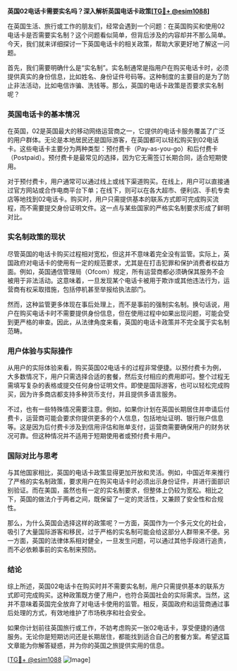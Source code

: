 **英国02电话卡需要实名吗？深入解析英国电话卡政策[[TG💪+ @esim1088](https://t.me/s/esim1088)]**

在英国生活、旅行或工作的朋友们，经常会遇到一个问题：在英国购买和使用02电话卡是否需要实名制？这个问题看似简单，但背后涉及的内容却并不那么简单。今天，我们就来详细探讨一下英国电话卡的相关政策，帮助大家更好地了解这一问题。

首先，我们需要明确什么是“实名制”。实名制通常是指用户在购买电话卡时，必须提供真实的身份信息，比如姓名、身份证件号码等。这种制度的主要目的是为了防止非法活动，比如电信诈骗、洗钱等。那么，英国的电话卡政策是否要求实名制呢？

### 英国电话卡的基本情况

在英国，02是英国最大的移动网络运营商之一，它提供的电话卡服务覆盖了广泛的用户群体。无论是本地居民还是国际游客，在英国都可以轻松购买到02电话卡。这些电话卡主要分为两种类型：预付费卡（Pay-as-you-go）和后付费卡（Postpaid）。预付费卡是最常见的选择，因为它无需签订长期合同，适合短期使用。

对于预付费卡，用户通常可以通过线上或线下渠道购买。在线上，用户可以直接通过官方网站或合作电商平台下单；在线下，则可以在各大超市、便利店、手机专卖店等地找到02电话卡。购买时，用户只需提供基本的联系方式即可完成购买流程，而不需要提交身份证明文件。这一点与某些国家的严格实名制要求形成了鲜明对比。

### 实名制政策的现状

尽管英国的电话卡购买过程相对宽松，但这并不意味着完全没有监管。实际上，英国政府对电话卡的使用有一定的规范要求，尤其是在打击犯罪和保护消费者权益方面。例如，英国通信管理局（Ofcom）规定，所有运营商都必须确保其服务不会被用于非法活动。这意味着，一旦发现某个电话卡被用于欺诈或其他违法行为，运营商有权采取措施，包括停机甚至举报给执法部门。

然而，这种监管更多体现在事后处理上，而不是事前的强制实名制。换句话说，用户在购买电话卡时不需要提供身份信息，但在使用过程中如果出现问题，可能会受到更严格的审查。因此，从法律角度来看，英国的电话卡政策并不完全属于实名制范畴。

### 用户体验与实际操作

从用户的实际体验来看，购买英国02电话卡的过程非常便捷。以预付费卡为例，大多数情况下，用户只需选择合适的套餐，然后支付相应的费用即可。整个过程无需填写复杂的表格或提交任何身份证明文件。即使是国际游客，也可以轻松完成购买，因为许多商店都支持多种货币支付，并且提供多语言服务。

不过，也有一些特殊情况需要注意。例如，如果你计划在英国长期居住并申请后付费卡，运营商可能会要求你提供更多的个人信息，包括地址证明、银行账户信息等。这是因为后付费卡涉及到信用评估和账单支付，运营商需要确保用户的财务状况可靠。但这种情况并不适用于短期使用者或预付费卡用户。

### 国际对比与思考

与其他国家相比，英国的电话卡政策显得更加开放和灵活。例如，中国近年来推行了严格的实名制政策，要求用户在购买电话卡时必须出示身份证件，并进行面部识别验证。而在美国，虽然也有一定的实名制要求，但整体上仍较为宽松。相比之下，英国的做法介于两者之间，既保留了一定的灵活性，又兼顾了安全性和合规性。

那么，为什么英国会选择这样的政策呢？一方面，英国作为一个多元文化的社会，吸引了大量国际游客和移民，过于严格的实名制可能会给这部分人群带来不便。另一方面，英国的法律体系相对健全，一旦发生问题，可以通过其他手段进行追责，而不必依赖事前的实名制来预防。

### 结论

综上所述，英国02电话卡在购买时并不需要实名制，用户只需提供基本的联系方式即可完成购买。这种政策既方便了用户，也符合英国社会的实际需求。当然，这并不意味着英国完全放弃了对电话卡使用的监管。相反，英国政府和运营商通过事后处理的方式，有效地维护了市场秩序和社会安全。

如果你计划前往英国旅行或工作，不妨考虑购买一张02电话卡，享受便捷的通信服务。无论你是短期访问还是长期居住，都能找到适合自己的套餐方案。希望这篇文章能为你解答疑惑，并为你的英国之旅提供实用的信息。

[[TG💪+ @esim1088](https://t.me/s/esim1088) ![Image](https://i.postimg.cc/4NQfJmqS/Snipaste-2025-05-13-00-14-12.png)]